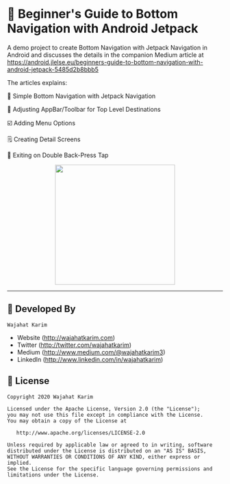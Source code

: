 # 🚀 Beginner's Guide to Bottom Navigation with Android Jetpack
A demo project to create Bottom Navigation with Jetpack Navigation in Android and discusses the details in the companion Medium article at https://android.jlelse.eu/beginners-guide-to-bottom-navigation-with-android-jetpack-5485d2b8bbb5

The articles explains:

🚀 Simple Bottom Navigation with Jetpack Navigation

🎨 Adjusting AppBar/Toolbar for Top Level Destinations

☑️ Adding Menu Options

🗒 Creating Detail Screens

🛑 Exiting on Double Back-Press Tap

<div align="center">
  <img src="https://github.com/wajahatkarim3/BottomNavArchDemo/blob/master/Demo.gif" width="280px" />
</div>

***
## 👨 Developed By

```
Wajahat Karim
```
- Website (http://wajahatkarim.com)
- Twitter (http://twitter.com/wajahatkarim)
- Medium (http://www.medium.com/@wajahatkarim3)
- LinkedIn (http://www.linkedin.com/in/wajahatkarim)


## 📃 License

    Copyright 2020 Wajahat Karim

    Licensed under the Apache License, Version 2.0 (the "License");
    you may not use this file except in compliance with the License.
    You may obtain a copy of the License at

       http://www.apache.org/licenses/LICENSE-2.0

    Unless required by applicable law or agreed to in writing, software
    distributed under the License is distributed on an "AS IS" BASIS,
    WITHOUT WARRANTIES OR CONDITIONS OF ANY KIND, either express or implied.
    See the License for the specific language governing permissions and
    limitations under the License.
